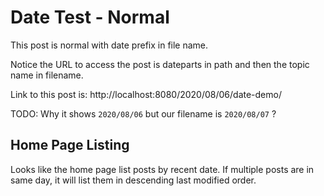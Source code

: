 # Date Test - Normal

This post is normal with date prefix in file name.

Notice the URL to access the post is dateparts in path and then the topic name in filename.

Link to this post is: http://localhost:8080/2020/08/06/date-demo/

TODO: Why it shows `2020/08/06` but our filename is `2020/08/07` ?

## Home Page Listing

Looks like the home page list posts by recent date. If multiple posts are in same day, it
will list them in descending last modified order.
